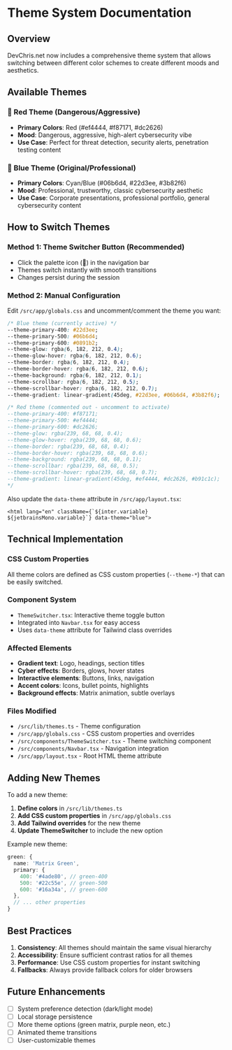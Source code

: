 # Theme System Documentation

## Overview

DevChris.net now includes a comprehensive theme system that allows switching between different color schemes to create different moods and aesthetics.

## Available Themes

### 🔴 Red Theme (Dangerous/Aggressive)
- **Primary Colors**: Red (#ef4444, #f87171, #dc2626)
- **Mood**: Dangerous, aggressive, high-alert cybersecurity vibe
- **Use Case**: Perfect for threat detection, security alerts, penetration testing content

### 🔵 Blue Theme (Original/Professional) 
- **Primary Colors**: Cyan/Blue (#06b6d4, #22d3ee, #3b82f6)
- **Mood**: Professional, trustworthy, classic cybersecurity aesthetic
- **Use Case**: Corporate presentations, professional portfolio, general cybersecurity content

## How to Switch Themes

### Method 1: Theme Switcher Button (Recommended)
- Click the palette icon (🎨) in the navigation bar
- Themes switch instantly with smooth transitions
- Changes persist during the session

### Method 2: Manual Configuration
Edit `/src/app/globals.css` and uncomment/comment the theme you want:

```css
/* Blue theme (currently active) */
--theme-primary-400: #22d3ee;
--theme-primary-500: #06b6d4;
--theme-primary-600: #0891b2;
--theme-glow: rgba(6, 182, 212, 0.4);
--theme-glow-hover: rgba(6, 182, 212, 0.6);
--theme-border: rgba(6, 182, 212, 0.4);
--theme-border-hover: rgba(6, 182, 212, 0.6);
--theme-background: rgba(6, 182, 212, 0.1);
--theme-scrollbar: rgba(6, 182, 212, 0.5);
--theme-scrollbar-hover: rgba(6, 182, 212, 0.7);
--theme-gradient: linear-gradient(45deg, #22d3ee, #06b6d4, #3b82f6);

/* Red theme (commented out - uncomment to activate)
--theme-primary-400: #f87171;
--theme-primary-500: #ef4444;
--theme-primary-600: #dc2626;
--theme-glow: rgba(239, 68, 68, 0.4);
--theme-glow-hover: rgba(239, 68, 68, 0.6);
--theme-border: rgba(239, 68, 68, 0.4);
--theme-border-hover: rgba(239, 68, 68, 0.6);
--theme-background: rgba(239, 68, 68, 0.1);
--theme-scrollbar: rgba(239, 68, 68, 0.5);
--theme-scrollbar-hover: rgba(239, 68, 68, 0.7);
--theme-gradient: linear-gradient(45deg, #ef4444, #dc2626, #b91c1c);
*/
```

Also update the `data-theme` attribute in `/src/app/layout.tsx`:
```tsx
<html lang="en" className={`${inter.variable} ${jetbrainsMono.variable}`} data-theme="blue">
```

## Technical Implementation

### CSS Custom Properties
All theme colors are defined as CSS custom properties (`--theme-*`) that can be easily switched.

### Component System
- `ThemeSwitcher.tsx`: Interactive theme toggle button
- Integrated into `Navbar.tsx` for easy access
- Uses `data-theme` attribute for Tailwind class overrides

### Affected Elements
- **Gradient text**: Logo, headings, section titles
- **Cyber effects**: Borders, glows, hover states
- **Interactive elements**: Buttons, links, navigation
- **Accent colors**: Icons, bullet points, highlights
- **Background effects**: Matrix animation, subtle overlays

### Files Modified
- `/src/lib/themes.ts` - Theme configuration
- `/src/app/globals.css` - CSS custom properties and overrides
- `/src/components/ThemeSwitcher.tsx` - Theme switching component
- `/src/components/Navbar.tsx` - Navigation integration
- `/src/app/layout.tsx` - Root HTML theme attribute

## Adding New Themes

To add a new theme:

1. **Define colors** in `/src/lib/themes.ts`
2. **Add CSS custom properties** in `/src/app/globals.css`
3. **Add Tailwind overrides** for the new theme
4. **Update ThemeSwitcher** to include the new option

Example new theme:
```typescript
green: {
  name: 'Matrix Green',
  primary: {
    400: '#4ade80', // green-400
    500: '#22c55e', // green-500
    600: '#16a34a', // green-600
  },
  // ... other properties
}
```

## Best Practices

1. **Consistency**: All themes should maintain the same visual hierarchy
2. **Accessibility**: Ensure sufficient contrast ratios for all themes
3. **Performance**: Use CSS custom properties for instant switching
4. **Fallbacks**: Always provide fallback colors for older browsers

## Future Enhancements

- [ ] System preference detection (dark/light mode)
- [ ] Local storage persistence
- [ ] More theme options (green matrix, purple neon, etc.)
- [ ] Animated theme transitions
- [ ] User-customizable themes
